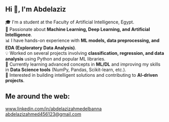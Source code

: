 ## Hi 👋, I'm Abdelaziz  

🎓 I'm a student at the Faculty of Artificial Intelligence, Egypt.  
🤖 Passionate about **Machine Learning, Deep Learning, and Artificial Intelligence**.  
📊 I have hands-on experience with **ML models, data preprocessing, and EDA (Exploratory Data Analysis)**.  
💡 Worked on several projects involving **classification, regression, and data analysis** using Python and popular ML libraries.  
🌱 Currently learning advanced concepts in **ML/DL** and improving my skills in **Data Science tools** (NumPy, Pandas, Scikit-learn, etc.).  
🚀 Interested in building intelligent solutions and contributing to **AI-driven projects**.

## Me around the web:
www.linkedin.com/in/abdelazizahmedelbanna
abdelazizahmed456123@gmail.com
